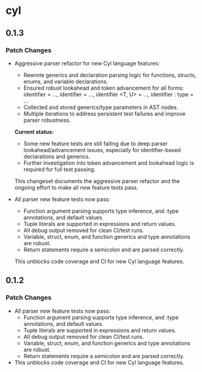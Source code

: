 # cyl

## 0.1.3

### Patch Changes

- Aggressive parser refactor for new Cyl language features:

  - Rewrote generics and declaration parsing logic for functions, structs, enums, and variable declarations.
  - Ensured robust lookahead and token advancement for all forms: identifier = ..., identifier <type> = ..., identifier <T, U> = ..., identifier : type = ...
  - Collected and stored generics/type parameters in AST nodes.
  - Multiple iterations to address persistent test failures and improve parser robustness.

  **Current status:**

  - Some new feature tests are still failing due to deep parser lookahead/advancement issues, especially for identifier-based declarations and generics.
  - Further investigation into token advancement and lookahead logic is required for full test passing.

  This changeset documents the aggressive parser refactor and the ongoing effort to make all new feature tests pass.

- All parser new feature tests now pass:

  - Function argument parsing supports type inference, <type> and :type annotations, and default values.
  - Tuple literals are supported in expressions and return values.
  - All debug output removed for clean CI/test runs.
  - Variable, struct, enum, and function generics and type annotations are robust.
  - Return statements require a semicolon and are parsed correctly.

  This unblocks code coverage and CI for new Cyl language features.

## 0.1.2

### Patch Changes

- All parser new feature tests now pass:
  - Function argument parsing supports type inference, <type> and :type annotations, and default values.
  - Tuple literals are supported in expressions and return values.
  - All debug output removed for clean CI/test runs.
  - Variable, struct, enum, and function generics and type annotations are robust.
  - Return statements require a semicolon and are parsed correctly.
- This unblocks code coverage and CI for new Cyl language features.
